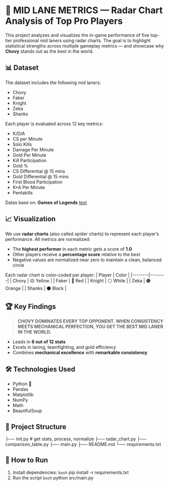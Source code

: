 # 🧠 MID LANE METRICS — Radar Chart Analysis of Top Pro Players

This project analyzes and visualizes the in-game performance of five top-tier professional mid laners using radar charts. The goal is to highlight statistical strengths across multiple gameplay metrics — and showcase why **Chovy** stands out as the best in the world.

## 📊 Dataset
The dataset includes the following mid laners:
- Chovy
- Faker
- Knight
- Zeka
- Shanks

Each player is evaluated across 12 key metrics:
- K/D/A  
- CS per Minute  
- Solo Kills  
- Damage Per Minute  
- Gold Per Minute  
- Kill Participation  
- Gold %  
- CS Differential @ 15 mins  
- Gold Differential @ 15 mins  
- First Blood Participation  
- K+A Per Minute  
- Pentakills  

Datas base on: **Games of Legends** [text](https://gol.gg/esports/home/)

## 📈 Visualization
We use **radar charts** (also called spider charts) to represent each player’s performance. All metrics are normalized:
- The **highest performer** in each metric gets a score of **1.0**
- Other players receive a **percentage score** relative to the best
- Negative values are normalized near zero to maintain a clean, balanced circle

Each radar chart is color-coded per player:
| Player | Color  |
|--------|--------|
| Chovy  | 🟡 Yellow |
| Faker  | 🔴 Red |
| Knight | ⚪ White |
| Zeka   | 🟠 Orange |
| Shanks | ⚫ Black |

## 🏆 Key Findings

> **CHOVY DOMINATES EVERY TOP OPPONENT. WHEN CONSISTENCY MEETS MECHANICAL PERFECTION, YOU GET THE BEST MID LANER IN THE WORLD.**

- Leads in **6 out of 12 stats**
- Excels in laning, teamfighting, and gold efficiency
- Combines **mechanical excellence** with **remarkable consistency**

## 🛠️ Technologies Used
- Python 🐍
- Pandas
- Matplotlib
- NumPy
- Math
- BeautifulSoup

## 📂 Project Structure
├── init.py  # get stats, process, normalize
├── radar_chart.py
├── comparison_table.py
├── main.py
├── README.md
└── requirements.txt

## 🚀 How to Run
1. Install dependencies:
    ```bash```
    pip install -r requirements.txt
2. Run the script
    ```bash```
    python src/main.py